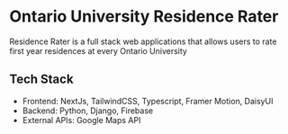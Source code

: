 # Ontario University Residence Rater

Residence Rater is a full stack web applications that allows users to rate first year residences at every Ontario University

## Tech Stack
<ul>
  <li>
    Frontend: NextJs, TailwindCSS, Typescript, Framer Motion, DaisyUI
  </li>
  <li>
    Backend: Python, Django, Firebase
  </li>
  <li>
    External APIs: Google Maps API
  </li>
</ul>
